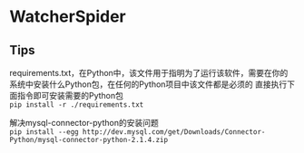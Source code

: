 # WatcherSpider

## Tips

requirements.txt，在Python中，该文件用于指明为了运行该软件，需要在你的系统中安装什么Python包，在任何的Python项目中该文件都是必须的
直接执行下面指令即可安装需要的Python包   
`pip install -r ./requirements.txt`

解决mysql-connector-python的安装问题   
`pip install --egg http://dev.mysql.com/get/Downloads/Connector-Python/mysql-connector-python-2.1.4.zip`
